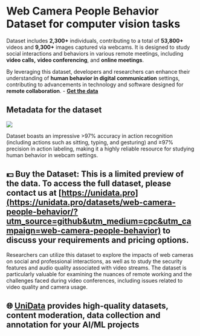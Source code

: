 # Web Camera People Behavior Dataset for computer vision tasks
Dataset includes **2,300+** individuals, contributing to a total of **53,800+** videos and **9,300+** images captured via webcams. It is designed to study social interactions and behaviors in various remote meetings, including **video calls,** **video conferencing**, and **online meetings**.

By leveraging this dataset, developers and researchers can enhance their understanding of **human behavior in digital communication** settings, contributing to advancements in technology and software designed for **remote collaboration**. - **[Get the data](https://unidata.pro/datasets/web-camera-people-behavior/?utm_source=github&utm_medium=cpc&utm_campaign=web-camera-people-behavior)**
## Metadata for the dataset
![](https://www.googleapis.com/download/storage/v1/b/kaggle-user-content/o/inbox%2F22059654%2F5d15deaf6757f20132a06e256ce14618%2FFrame%201%20(9).png?generation=1743156643952762&alt=media)

Dataset boasts an impressive >97% accuracy in action recognition (including actions such as sitting, typing, and gesturing) and ≥97% precision in action labeling, making it a highly reliable resource for studying human behavior in webcam settings.
## 💵 Buy the Dataset: This is a limited preview of the data. To access the full dataset, please contact us at [https://unidata.pro](https://unidata.pro/datasets/web-camera-people-behavior/?utm_source=github&utm_medium=cpc&utm_campaign=web-camera-people-behavior) to discuss your requirements and pricing options.

Researchers can utilize this dataset to explore the impacts of web cameras on social and professional interactions, as well as to study the security features and audio quality associated with video streams. The dataset is particularly valuable for examining the nuances of remote working and the challenges faced during video conferences, including issues related to video quality and camera usage.
## 🌐 [UniData](https://unidata.pro/datasets/web-camera-people-behavior/?utm_source=github&utm_medium=cpc&utm_campaign=web-camera-people-behavior) provides high-quality datasets, content moderation, data collection and annotation for your AI/ML projects 
